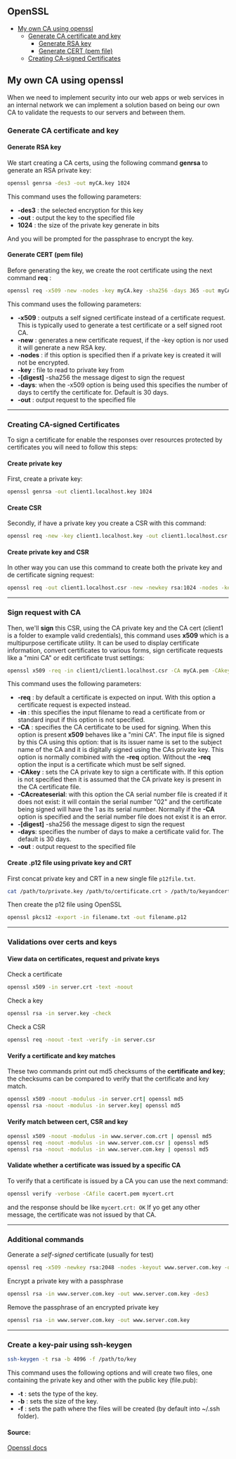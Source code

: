 OpenSSL
-----

- [My own CA using openssl](#My-own-CA-using-openssl)
  - [Generate CA certificate and key](#Generate-CA-certificate-and-key)
    - [Generate RSA key](#Generate-RSA-key)
    - [Generate CERT (pem file)](#Generate-CERT-pem-file)
  - [Creating CA-signed Certificates](#Creating-CA-signed-Certificates)

## My own CA using openssl

When we need to implement security into our web apps or web services in an internal network we can implement a solution based on being our own CA to validate the requests to our servers and between them.

### Generate CA certificate and key
#### Generate RSA key
We start creating a CA certs, using the following command **genrsa** to generate an RSA private key:
```bash
openssl genrsa -des3 -out myCA.key 1024  
```
This command uses the following parameters:

 - **-des3** : the selected encryption for this key
 - **-out** : output the key to the specified file
 - **1024** : the size of the private key generate in bits

And you will be prompted for the passphrase to encrypt the key.

#### Generate CERT (pem file)
Before generating the key, we create the root certificate using the next command **req** :
```bash
openssl req -x509 -new -nodes -key myCA.key -sha256 -days 365 -out myCA.pem  
```
This command uses the following parameters:

 - **-x509** : outputs a self signed certificate instead of a certificate request. This is typically used to generate a test certificate or a self signed root CA.
 - **-new** : generates a new certificate request, if the -key option is nor used it will generate a new RSA key.
 - **-nodes** : if this option is specified then if a private key is created it will not be encrypted.
 - **-key** : file to read to private key from
 - **-[digest]** -sha256 the message digest to sign the request
 - **-days**: when the -x509 option is being used this specifies the number of days to certify the certificate for. Default is 30 days.
 - **-out** : output request to the specified file

-----
### Creating CA-signed Certificates

To sign a certificate for enable the responses over resources protected by certificates you will need to follow this steps:

#### Create private key
First, create a private key:
```bash
openssl genrsa -out client1.localhost.key 1024
```
#### Create CSR
Secondly, if have a private key you create a CSR with this command:
```bash
openssl req -new -key client1.localhost.key -out client1.localhost.csr
```

#### Create private key and CSR
In other way you can use this command to create both the private key and de certificate signing request:
```bash
openssl req -out client1.localhost.csr -new -newkey rsa:1024 -nodes -keyout client1.localhost.key
```

-----
### Sign request with CA
Then, we'll **sign** this CSR, using the CA private key and the CA cert (client1 is a folder to example valid credentials), this command uses **x509** which is a multipurpose certificate utility. It can be used to display certificate information, convert certificates to various forms, sign certificate requests like a "mini CA" or edit certificate trust settings:
```bash
openssl x509 -req -in client1/client1.localhost.csr -CA myCA.pem -CAkey myCA.key -CAcreateserial -out client1.localhost.crt -days 356 -sha256
```
This command uses the following parameters:

 - **-req** : by default a certificate is expected on input. With this option a certificate request is expected instead.
 - **-in** : this specifies the input filename to read a certificate from or standard input if this option is not specified.
 - **-CA** : specifies the CA certificate to be used for signing. When this option is present  **x509** behaves like a "mini CA". The input file is signed by this CA using this option: that is its issuer name is set to the subject name of the CA and it is digitally signed using the CAs private key.
This option is normally combined with the  **-req**  option. Without the  **-req**  option the input is a certificate which must be self signed.
 - **-CAkey** : sets the CA private key to sign a certificate with. If this option is not specified then it is assumed that the CA private key is present in the CA certificate file.
 - **-CAcreateserial**: with this option the CA serial number file is created if it does not exist: it will contain the serial number "02" and the certificate being signed will have the 1 as its serial number. Normally if the **-CA** option is specified and the serial number file does not exist it is an error.
 - **-[digest]** -sha256 the message digest to sign the request
 - **-days**: specifies the number of days to make a certificate valid for. The default is 30 days.
 - **-out** : output request to the specified file

 #### Create .p12 file using private key and CRT
 First concat private key and CRT in a new single file `p12file.txt`.
 ````bash
 cat /path/to/private.key /path/to/certificate.crt > /path/to/keyandcert.txt
 ````
 Then create the p12 file using OpenSSL
 ```bash
 openssl pkcs12 -export -in filename.txt -out filename.p12
 ```

-----
### Validations over certs and keys
#### View data on certificates, request and private keys

Check a certificate
```bash
openssl x509 -in server.crt -text -noout
```
Check a key
```bash
openssl rsa -in server.key -check
```
Check a CSR
```bash
openssl req -noout -text -verify -in server.csr
```

#### Verify a certificate and key matches

These two commands print out md5 checksums of the **certificate and key**; the checksums can be compared to verify that the certificate and key match.
```bash
openssl x509 -noout -modulus -in server.crt| openssl md5  
openssl rsa -noout -modulus -in server.key| openssl md5
```
#### Verify match between cert, CSR and key
```bash
openssl x509 -noout -modulus -in www.server.com.crt | openssl md5
openssl req -noout -modulus -in www.server.com.csr | openssl md5
openssl rsa -noout -modulus -in www.server.com.key | openssl md5
```

#### Validate whether a certificate was issued by a specific CA
To verify that a certificate is issued by a CA you can use the next command:
```bash
openssl verify -verbose -CAfile cacert.pem mycert.crt
```
and the response should be like `mycert.crt: OK`
If yo get any other message, the certificate was not issued by that CA.

-----
### Additional commands
Generate a _self-signed_ certificate (usually for test)
```bash
openssl req -x509 -newkey rsa:2048 -nodes -keyout www.server.com.key -out www.server.com.crt -days 365
```
Encrypt a private key with a passphrase
```bash
openssl rsa -in www.server.com.key -out www.server.com.key -des3
```
Remove the passphrase of an encrypted private key
```bash
openssl rsa -in www.server.com.key -out www.server.com.key
```

-----
### Create a key-pair using ssh-keygen
```bash
ssh-keygen -t rsa -b 4096 -f /path/to/key
```

This command uses the following options and will create two files, one containing the private key and other with the public key (file.pub):

 - **-t** : sets the type of the key.
 - **-b** : sets the size of the key.
 - **-f** : sets the path where the files will be created (by default into ~/.ssh folder).

#### Source:
[Openssl docs](https://www.openssl.org/docs/man1.0.2/apps/)

